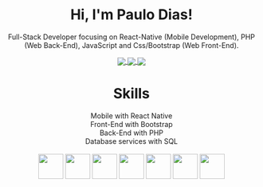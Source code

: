<div align="center">
<h1>Hi, I'm Paulo Dias!</h1>

Full-Stack Developer focusing on React-Native (Mobile Development), PHP (Web Back-End), JavaScript and Css/Bootstrap (Web Front-End).


<a href="https://github.com/anuraghazra/github-readme-stats">
  <img align="center" src="https://github-readme-stats.vercel.app/api?username=paulosvdd05&show_icons=true&theme=transparent" />
</a>
<a href="https://github.com/anuraghazra/convoychat">
  <img align="center" src="http://github-readme-streak-stats.herokuapp.com?user=paulosvdd05&theme=transparent" />
</a>
<a href="https://github.com/anuraghazra/convoychat">
  <img align="center" src="https://github-readme-stats.vercel.app/api/top-langs/?username=paulosvdd05&layout=compact&theme=transparent&hide=html,hack,java&langs_count=5)" />
</a>


  <div>
      <h1>Skills</h1>
      Mobile with React Native<br>
      Front-End with Bootstrap<br>
      Back-End with PHP<br>
      Database services with SQL<br>
  </div>
  <br>
 
  <div>
    <img height='50em' src="https://cdn.worldvectorlogo.com/logos/logo-javascript.svg">
    <img height='50em' src="https://cdn.worldvectorlogo.com/logos/react-native-1.svg">
    <img height='50em' src='https://cdn.worldvectorlogo.com/logos/php-1.svg'>
    <img height='50em' src="https://cdn.worldvectorlogo.com/logos/html-1.svg">
    <img height='50em' src='https://cdn.worldvectorlogo.com/logos/css-3.svg'>
    <img height='50em' src='https://cdn.worldvectorlogo.com/logos/bootstrap-5-1.svg'>
    <img height='50em' src='https://cdn.worldvectorlogo.com/logos/mysql-6.svg'>
    
  </div>
    </div>
  


 
